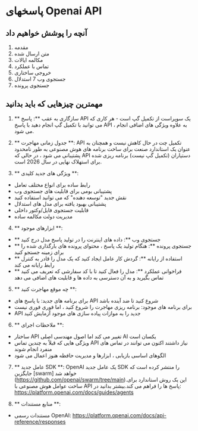 # پاسخهای Openai API

## آنچه را پوشش خواهیم داد

1. مقدمه
2. متن ارسال شده
3. مکالمه ایالات
4. تماس با عملکرد
5. خروجی ساختاری
6. جستجوی وب
7 استدلال
8. جستجوی پرونده

## مهمترین چیزهایی که باید بدانید

1. ** سازگاری به عقب **: پاسخ API یک سوپراست از تکمیل گپ است - هر کاری که می توانید با تکمیل گپ انجام دهید با پاسخ API ، به علاوه ویژگی های اضافی انجام می شود.

2. ** جدول زمانی مهاجرت **: API تکمیل چت در حال کاهش نیست و همچنان به عنوان یک استاندارد صنعت برای ساخت برنامه های هوش مصنوعی به طور نامحدود پشتیبانی می شود ، در حالی که API دستیاران (تکمیل گپ نیست) برنامه ریزی شده برای استهلاک نهایی در سال 2026 است.


3. ** ویژگی های جدید کلیدی **:
- رابط ساده برای انواع مختلف تعامل
- پشتیبانی بومی برای قابلیت های جستجوی وب
- نقش جدید "توسعه دهنده" که می توانید استفاده کنید
- پشتیبانی بهبود یافته برای مدل های استدلال
- قابلیت جستجوی فایل/وکتور داخلی
- مدیریت دولت مکالمه ساده

4. ** ابزارهای موجود **:
- ** جستجوی وب **: داده های اینترنت را در تولید پاسخ مدل درج کنید
- ** جستجوی پرونده **: هنگام تولید یک پاسخ ، محتوای پرونده های بارگذاری شده را برای زمینه جستجو کنید
- ** استفاده از رایانه **: گردش کار عامل ایجاد کنید که یک مدل را قادر به کنترل رابط رایانه می کند
- ** فراخوانی عملکرد **: مدل را فعال کنید تا با کد سفارشی که تعریف می کنید تماس بگیرید و به آن دسترسی به داده ها و قابلیت های اضافی می دهد

5. ** چه موقع مهاجرت کنید **:
- برای برنامه های جدید: با پاسخ های API شروع کنید تا ضد آینده باشد
- برای برنامه های موجود: برنامه ریزی مهاجرت را شروع کنید ، اما فوری فوری نیست
- API جدید را به موازات پیاده سازی های موجود آزمایش کنید

6. ** ملاحظات اجرای **:
- ساختار API تغییر می کند اما اصول مهندسی اصلی AI یکسان است
- ویژگی هایی که قبلاً به چندین تماس API نیاز داشتند اکنون می توانند در تماس های منفرد انجام شوند
- الگوهای اساسی بازیابی ، ابزارها و مدیریت حافظه هنوز اعمال می شود

7. ** عامل جدید SDK **: OpenAI یک عامل جدید SDK را منتشر کرده است که جایگزین [swarm] خواهد شد (https://github.com/openai/swarm/tree/main).این یک روش استاندارد برای ساخت عوامل هوش مصنوعی با API پاسخ ها را فراهم می کند.بیشتر بدانید در: https://platform.openai.com/docs/guides/agents

8. ** منابع مستندات **:
- مستندات رسمی OpenAI: https://platform.openai.com/docs/api-reference/responses